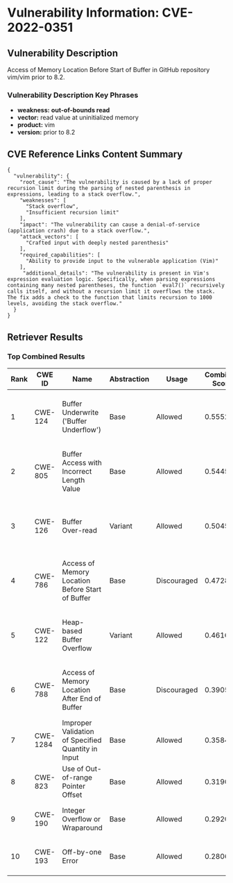 # Vulnerability Information: CVE-2022-0351

## Vulnerability Description
Access of Memory Location Before Start of Buffer in GitHub repository vim/vim prior to 8.2.

### Vulnerability Description Key Phrases
- **weakness:** **out-of-bounds read**
- **vector:** read value at uninitialized memory
- **product:** vim
- **version:** prior to 8.2

## CVE Reference Links Content Summary
```
{
  "vulnerability": {
    "root_cause": "The vulnerability is caused by a lack of proper recursion limit during the parsing of nested parenthesis in expressions, leading to a stack overflow.",
    "weaknesses": [
      "Stack overflow",
      "Insufficient recursion limit"
    ],
    "impact": "The vulnerability can cause a denial-of-service (application crash) due to a stack overflow.",
    "attack_vectors": [
      "Crafted input with deeply nested parenthesis"
    ],
    "required_capabilities": [
      "Ability to provide input to the vulnerable application (Vim)"
    ],
     "additional_details": "The vulnerability is present in Vim's expression evaluation logic. Specifically, when parsing expressions containing many nested parentheses, the function `eval7()` recursively calls itself, and without a recursion limit it overflows the stack. The fix adds a check to the function that limits recursion to 1000 levels, avoiding the stack overflow."
  }
}
```

## Retriever Results

### Top Combined Results

| Rank | CWE ID | Name | Abstraction | Usage | Combined Score | Retrievers | Individual Scores |
|------|--------|------|-------------|-------|---------------|------------|-------------------|
| 1 | CWE-124 | Buffer Underwrite ('Buffer Underflow') | Base | Allowed | 0.5552 | dense, sparse, graph | dense: 0.524, sparse: 0.131, graph: 0.611 |
| 2 | CWE-805 | Buffer Access with Incorrect Length Value | Base | Allowed | 0.5445 | dense, sparse, graph | dense: 0.540, sparse: 0.096, graph: 0.613 |
| 3 | CWE-126 | Buffer Over-read | Variant | Allowed | 0.5045 | dense, sparse, graph | dense: 0.541, sparse: 0.142, graph: 0.545 |
| 4 | CWE-786 | Access of Memory Location Before Start of Buffer | Base | Discouraged | 0.4728 | dense, sparse, graph | dense: 0.676, sparse: 0.149, graph: 0.634 |
| 5 | CWE-122 | Heap-based Buffer Overflow | Variant | Allowed | 0.4616 | dense, sparse, graph | dense: 0.477, sparse: 0.121, graph: 0.537 |
| 6 | CWE-788 | Access of Memory Location After End of Buffer | Base | Discouraged | 0.3905 | dense, sparse, graph | dense: 0.533, sparse: 0.089, graph: 0.613 |
| 7 | CWE-1284 | Improper Validation of Specified Quantity in Input | Base | Allowed | 0.3584 | sparse, graph | sparse: 0.106, graph: 0.832 |
| 8 | CWE-823 | Use of Out-of-range Pointer Offset | Base | Allowed | 0.3190 | dense, sparse | dense: 0.530, sparse: 0.094 |
| 9 | CWE-190 | Integer Overflow or Wraparound | Base | Allowed | 0.2920 | dense, sparse | dense: 0.474, sparse: 0.096 |
| 10 | CWE-193 | Off-by-one Error | Base | Allowed | 0.2806 | sparse, graph | sparse: 0.096, graph: 0.631 |

